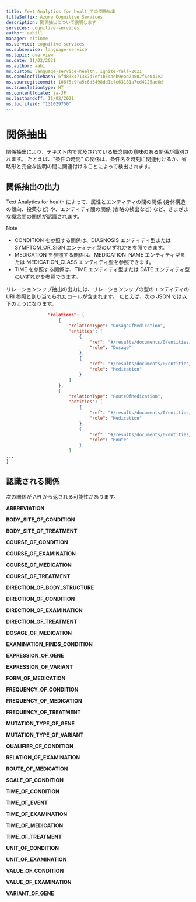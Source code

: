 ```yaml
---
title: Text Analytics for healt での関係抽出
titleSuffix: Azure Cognitive Services
description: 関係抽出について説明します
services: cognitive-services
author: aahill
manager: nitinme
ms.service: cognitive-services
ms.subservice: language-service
ms.topic: overview
ms.date: 11/02/2021
ms.author: aahi
ms.custom: language-service-health, ignite-fall-2021
ms.openlocfilehash: 6fd838471387d7ef1b54beb9ead7b802f6e041e2
ms.sourcegitcommit: 106f5c9fa5c6d3498dd1cfe63181a7ed4125ae6d
ms.translationtype: HT
ms.contentlocale: ja-JP
ms.lasthandoff: 11/02/2021
ms.locfileid: "131029750"
---
```

# <a name="relation-extraction"></a>関係抽出

関係抽出により、テキスト内で言及されている概念間の意味のある関係が識別されます。 たとえば、"条件の時間" の関係は、条件名を時刻に関連付けるか、省略形と完全な説明の間に関連付けることによって検出されます。  


## <a name="relation-extraction-output"></a>関係抽出の出力

Text Analytics for health によって、属性とエンティティの間の関係 (身体構造の傾向、投薬など) や、エンティティ間の関係 (省略の検出など) など、さまざまな概念間の関係が認識されます。

> [!NOTE]
> * CONDITION を参照する関係は、DIAGNOSIS エンティティ型または SYMPTOM_OR_SIGN エンティティ型のいずれかを参照できます。
> * MEDICATION を参照する関係は、MEDICATION_NAME エンティティ型または MEDICATION_CLASS エンティティ型を参照できます。
> * TIME を参照する関係は、TIME エンティティ型または DATE エンティティ型のいずれかを参照できます。

リレーションシップ抽出の出力には、リレーションシップの型のエンティティの URI 参照と割り当てられたロールが含まれます。 たとえば、次の JSON では以下のようになります。

```json
                "relations": [
                    {
                        "relationType": "DosageOfMedication",
                        "entities": [
                            {
                                "ref": "#/results/documents/0/entities/0",
                                "role": "Dosage"
                            },
                            {
                                "ref": "#/results/documents/0/entities/1",
                                "role": "Medication"
                            }
                        ]
                    },
                    {
                        "relationType": "RouteOfMedication",
                        "entities": [
                            {
                                "ref": "#/results/documents/0/entities/1",
                                "role": "Medication"
                            },
                            {
                                "ref": "#/results/documents/0/entities/2",
                                "role": "Route"
                            }
                        ]
...
]
```

## <a name="recognized-relations"></a>認識される関係

次の関係が API から返される可能性があります。 

**ABBREVIATION**

**BODY_SITE_OF_CONDITION**

**BODY_SITE_OF_TREATMENT**

**COURSE_OF_CONDITION**

**COURSE_OF_EXAMINATION**

**COURSE_OF_MEDICATION**

**COURSE_OF_TREATMENT**

**DIRECTION_OF_BODY_STRUCTURE**

**DIRECTION_OF_CONDITION**

**DIRECTION_OF_EXAMINATION**

**DIRECTION_OF_TREATMENT**

**DOSAGE_OF_MEDICATION**

**EXAMINATION_FINDS_CONDITION**

**EXPRESSION_OF_GENE**

**EXPRESSION_OF_VARIANT**

**FORM_OF_MEDICATION**

**FREQUENCY_OF_CONDITION**

**FREQUENCY_OF_MEDICATION**

**FREQUENCY_OF_TREATMENT**

**MUTATION_TYPE_OF_GENE**

**MUTATION_TYPE_OF_VARIANT**

**QUALIFIER_OF_CONDITION**

**RELATION_OF_EXAMINATION**

**ROUTE_OF_MEDICATION** 

**SCALE_OF_CONDITION**

**TIME_OF_CONDITION**

**TIME_OF_EVENT**

**TIME_OF_EXAMINATION**

**TIME_OF_MEDICATION**

**TIME_OF_TREATMENT**

**UNIT_OF_CONDITION**

**UNIT_OF_EXAMINATION**

**VALUE_OF_CONDITION**  

**VALUE_OF_EXAMINATION**

**VARIANT_OF_GENE**
